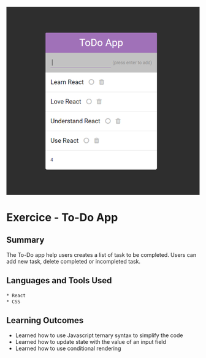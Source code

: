 ![Alt text](/todo.png)
# Exercice - To-Do App

## Summary

The To-Do app help users creates a list of task to be completed. Users can add new task, delete completed or incompleted task.

## Languages and Tools Used

	* React
	* CSS
	

## Learning Outcomes

  * Learned how to use Javascript ternary syntax to simplify the code
  * Learned how to update state with the value of an input field
  * Learned how to use conditional rendering
